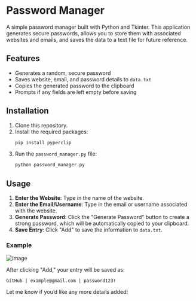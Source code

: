 # Password Manager

A simple password manager built with Python and Tkinter. This application generates secure passwords, allows you to store them with associated websites and emails, and saves the data to a text file for future reference.

## Features

- Generates a random, secure password
- Saves website, email, and password details to `data.txt`
- Copies the generated password to the clipboard
- Prompts if any fields are left empty before saving

## Installation

1. Clone this repository.
2. Install the required packages:
   ```bash
   pip install pyperclip
   ```
3. Run the `password_manager.py` file:
   ```bash
   python password_manager.py
   ```

## Usage

1. **Enter the Website**: Type in the name of the website.
2. **Enter the Email/Username**: Type in the email or username associated with the website.
3. **Generate Password**: Click the "Generate Password" button to create a strong password, which will be automatically copied to your clipboard.
4. **Save Entry**: Click "Add" to save the information to `data.txt`.

### Example

![image](https://github.com/user-attachments/assets/40a54089-ac66-4101-b640-c9a7f1353db4)

After clicking "Add," your entry will be saved as:
```
GitHub | example@gmail.com | password123!
```
Let me know if you’d like any more details added!
